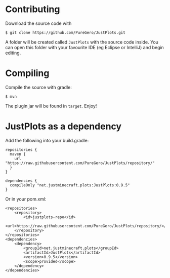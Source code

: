Contributing
==========
Download the source code with

    $ git clone https://github.com/PureGero/JustPlots.git

A folder will be created called `JustPlots` with the source code inside. You can
open this folder with your favourite IDE (eg Eclipse or IntelliJ) and begin
editing.

Compiling
=========
Compile the source with gradle:

    $ mvn

The plugin jar will be found in `target`. Enjoy!

JustPlots as a dependency
=========================
Add the following into your build.gradle:

```
repositories {
  maven {
    url "https://raw.githubusercontent.com/PureGero/JustPlots/repository/"
  }
}

dependencies {
  compileOnly "net.justminecraft.plots:JustPlots:0.9.5"
}
```

Or in your pom.xml:

```
<repositories>
    <repository>
        <id>justplots-repo</id>
        <url>https://raw.githubusercontent.com/PureGero/JustPlots/repository/</url>
    </repository>
</repositories>
<dependencies>
    <dependency>
        <groupId>net.justminecraft.plots</groupId>
        <artifactId>JustPlots</artifactId>
        <version>0.9.5</version>
        <scope>provided</scope>
    </dependency>
</dependencies>
```